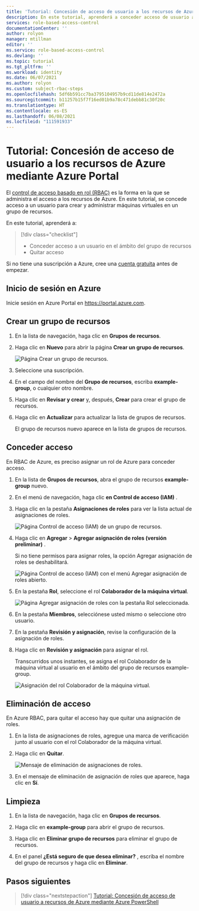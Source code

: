 ```yaml
---
title: 'Tutorial: Concesión de acceso de usuario a los recursos de Azure mediante Azure Portal: Azure RBAC'
description: En este tutorial, aprenderá a conceder acceso de usuario a los recursos de Azure mediante Azure Portal y el control de acceso basado en rol (Azure RBAC).
services: role-based-access-control
documentationCenter: ''
author: rolyon
manager: mtillman
editor: ''
ms.service: role-based-access-control
ms.devlang: ''
ms.topic: tutorial
ms.tgt_pltfrm: ''
ms.workload: identity
ms.date: 06/07/2021
ms.author: rolyon
ms.custom: subject-rbac-steps
ms.openlocfilehash: 5df6b591cc7ba3795104957b9cd11de814e2472a
ms.sourcegitcommit: b11257b15f7f16ed01b9a78c471debb81c30f20c
ms.translationtype: HT
ms.contentlocale: es-ES
ms.lasthandoff: 06/08/2021
ms.locfileid: "111591933"
---
```

# <a name="tutorial-grant-a-user-access-to-azure-resources-using-the-azure-portal"></a>Tutorial: Concesión de acceso de usuario a los recursos de Azure mediante Azure Portal

El [control de acceso basado en rol (RBAC)](overview.md) es la forma en la que se administra el acceso a los recursos de Azure. En este tutorial, se concede acceso a un usuario para crear y administrar máquinas virtuales en un grupo de recursos.

En este tutorial, aprenderá a:

> [!div class="checklist"]
> * Conceder acceso a un usuario en el ámbito del grupo de recursos
> * Quitar acceso

Si no tiene una suscripción a Azure, cree una [cuenta gratuita](https://azure.microsoft.com/free/?WT.mc_id=A261C142F) antes de empezar.

## <a name="sign-in-to-azure"></a>Inicio de sesión en Azure

Inicie sesión en Azure Portal en https://portal.azure.com.

## <a name="create-a-resource-group"></a>Crear un grupo de recursos

1. En la lista de navegación, haga clic en **Grupos de recursos**.

1. Haga clic en **Nuevo** para abrir la página **Crear un grupo de recursos**.

   ![Página Crear un grupo de recursos.](./media/quickstart-assign-role-user-portal/resource-group.png)

1. Seleccione una suscripción.

1. En el campo del nombre del **Grupo de recursos**, escriba **example-group**, o cualquier otro nombre.

1. Haga clic en **Revisar y crear** y, después, **Crear** para crear el grupo de recursos.

1. Haga clic en **Actualizar** para actualizar la lista de grupos de recursos.

   El grupo de recursos nuevo aparece en la lista de grupos de recursos.

## <a name="grant-access"></a>Conceder acceso

En RBAC de Azure, es preciso asignar un rol de Azure para conceder acceso.

1. En la lista de **Grupos de recursos**, abra el grupo de recursos **example-group** nuevo.

1. En el menú de navegación, haga clic **en Control de acceso (IAM)** .

1. Haga clic en la pestaña **Asignaciones de roles** para ver la lista actual de asignaciones de roles.

   ![Página Control de acceso (IAM) de un grupo de recursos.](./media/shared/rg-role-assignments.png)


1. Haga clic en **Agregar** > **Agregar asignación de roles (versión preliminar)** .

   Si no tiene permisos para asignar roles, la opción Agregar asignación de roles se deshabilitará.

   ![Página Control de acceso (IAM) con el menú Agregar asignación de roles abierto.](../../includes/role-based-access-control/media/add-role-assignment-menu-generic.png)

1. En la pestaña **Rol**, seleccione el rol **Colaborador de la máquina virtual**.

    ![Página Agregar asignación de roles con la pestaña Rol seleccionada.](../../includes/role-based-access-control/media/add-role-assignment-role-generic.png)

1. En la pestaña **Miembros**, selecciónese usted mismo o seleccione otro usuario.

1. En la pestaña **Revisión y asignación**, revise la configuración de la asignación de roles.

1. Haga clic en **Revisión y asignación** para asignar el rol.

   Transcurridos unos instantes, se asigna el rol Colaborador de la máquina virtual al usuario en el ámbito del grupo de recursos example-group.

   ![Asignación del rol Colaborador de la máquina virtual.](./media/quickstart-assign-role-user-portal/vm-contributor-assignment.png)

## <a name="remove-access"></a>Eliminación de acceso

En Azure RBAC, para quitar el acceso hay que quitar una asignación de roles.

1. En la lista de asignaciones de roles, agregue una marca de verificación junto al usuario con el rol Colaborador de la máquina virtual.

1. Haga clic en **Quitar**.

   ![Mensaje de eliminación de asignaciones de roles.](./media/quickstart-assign-role-user-portal/remove-role-assignment.png)

1. En el mensaje de eliminación de asignación de roles que aparece, haga clic en **Sí**.

## <a name="clean-up"></a>Limpieza

1. En la lista de navegación, haga clic en **Grupos de recursos**.

1. Haga clic en **example-group** para abrir el grupo de recursos.

1. Haga clic en **Eliminar grupo de recursos** para eliminar el grupo de recursos.

1. En el panel **¿Está seguro de que desea eliminar?** , escriba el nombre del grupo de recursos y haga clic en **Eliminar**.

## <a name="next-steps"></a>Pasos siguientes

> [!div class="nextstepaction"]
> [Tutorial: Concesión de acceso de usuario a recursos de Azure mediante Azure PowerShell](tutorial-role-assignments-user-powershell.md)
